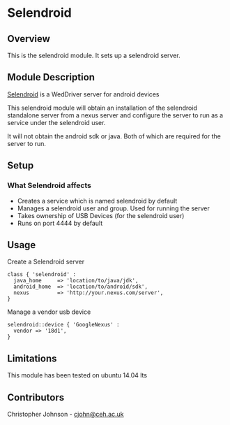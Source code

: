 # Selendroid

## Overview

This is the selendroid module. It sets up a selendroid server.

## Module Description

[Selendroid](selendroid.io) is a WedDriver server for android devices

This selendroid module will obtain an installation of the selendroid standalone server
from a nexus server and configure the server to run as a service under the selendroid user.

It will not obtain the android sdk or java. Both of which are required for the server to run.

## Setup

### What Selendroid affects

* Creates a service which is named selendroid by default
* Manages a selendroid user and group. Used for running the server
* Takes ownership of USB Devices (for the selendroid user)
* Runs on port 4444 by default

## Usage

Create a Selendroid server

    class { 'selendroid' :
      java_home     => 'location/to/java/jdk',
      android_home  => 'location/to/android/sdk',
      nexus         => 'http://your.nexus.com/server',
    }

Manage a vendor usb device
   
    selendroid::device { 'GoogleNexus' :
      vendor => '18d1',
    }

## Limitations

This module has been tested on ubuntu 14.04 lts

## Contributors

Christopher Johnson - cjohn@ceh.ac.uk
